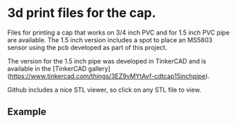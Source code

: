 # 3d print files for the cap.

Files for printing a cap that works on 3/4 inch PVC and for 1.5 inch PVC pipe are available. The 1.5 inch version includes a spot to place an MS5803 sensor using the pcb developed as part of this project.

The version for the 1.5 inch pipe was developed in TinkerCAD and is available in the [TinkerCAD gallery] (https://www.tinkercad.com/things/3EZ9vMYtAvf-cdtcap15inchpipe). 


Github includes a nice STL viewer, so click on any STL file to view.

## Example

<script src="https://embed.github.com/view/3d/jwlauer/CTD/tree/master/hardware/3d_print/CDT_Cap_1.5_inch_pipe.stl"></script>

